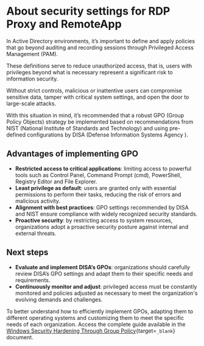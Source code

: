 # About security settings for RDP Proxy and RemoteApp

In Active Directory environments, it’s important to define and apply policies that go beyond auditing and recording sessions through Privileged Access Management (PAM). 

These definitions serve to reduce unauthorized access, that is, users with privileges beyond what is necessary represent a significant risk to information security. 

Without strict controls, malicious or inattentive users can compromise sensitive data, tamper with critical system settings, and open the door to large-scale attacks.

With this situation in mind, it’s recommended that a robust GPO (Group Policy Objects) strategy be implemented based on recommendations from NIST (National Institute of Standards and Technology) and using pre-defined configurations by DISA (Defense Information Systems Agency ).

## Advantages of implementing GPO

* **Restricted access to critical applications**: limiting access to powerful tools such as Control Panel, Command Prompt (cmd), PowerShell, Registry Editor and File Explorer.
* **Least privilege as default**: users are granted only with essential permissions to perform their tasks, reducing the risk of errors and malicious activity.
* **Alignment with best practices**: GPO settings recommended by DISA and NIST ensure compliance with widely recognized security standards.
* **Proactive security**: by restricting access to system resources, organizations adopt a proactive security posture against internal and external threats.

## Next steps

* **Evaluate and implement DISA’s GPOs**: organizations should carefully review DISA’s GPO settings and adapt them to their specific needs and requirements.
* **Continuously monitor and adjust**: privileged access must be constantly monitored and policies adjusted as necessary to meet the organization's evolving demands and challenges.

To better understand how to efficiently implement GPOs, adapting them to different operating systems and customizing them to meet the specific needs of each organization. Access the complete guide available in the [Windows Security Hardening Through Group Policy](https://drive.google.com/file/d/10Px2c-5g7co0ua0gqDKTPo_W1fNMWf-0/view?usp=drive_link){target=`_blank`} document.